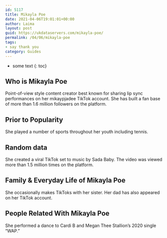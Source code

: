 ```yaml
---
id: 5117
title: Mikayla Poe
date: 2021-04-06T19:01:01+00:00
author: Laima
layout: post
guid: https://ukdataservers.com/mikayla-poe/
permalink: /04/06/mikayla-poe
tags:
- say thank you
category: Guides
---
```


* some text
{: toc}


## Who is Mikayla Poe
                  
                  
                  
Point-of-view style content creator best known for sharing lip sync performances on her mikaypjadee TikTok account. She has built a fan base of more than 1.6 million followers on the platform.
                  
              
            
              
            
                
                
                
## Prior to Popularity
                  
                  
                  
She played a number of sports throughout her youth including tennis.
                  
              
            
              
            
                
                
                
## Random data
                  
                  
                  
She created a viral TikTok set to music by Sada Baby. The video was viewed more than 1.5 million times on the platform.
                  
              
            
              
            
                
                
                
## Family & Everyday Life of Mikayla Poe
                  
                  
                  
She occasionally makes TikToks with her sister. Her dad has also appeared on her TikTok account.
                  
              
            
              
            
                
                
                
## People Related With Mikayla Poe
                  
                  
                  
She performed a dance to Cardi B and Megan Thee Stallion&#8217;s 2020 single &#8220;WAP.&#8221; 
                  
              
            
              
            
                
              
            
              
              
            
            
              
            
          
          
          